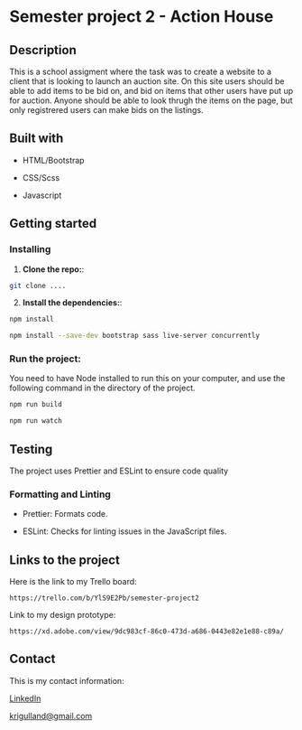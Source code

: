 # Semester project 2 - Action House

## Description

This is a school assigment where the task was to create a website to a client that is looking to launch an auction site. On this site users should be able to add items to be bid on, and bid on items that other users have put up for auction. Anyone should be able to look thrugh the items on the page, but only registrered users can make bids on the listings.

## Built with

- HTML/Bootstrap

- CSS/Scss

- Javascript

## Getting started

### Installing

1. **Clone the repo:**:

```bash
git clone ....
```

2. **Install the dependencies:**:

```bash
npm install
```

```bash
npm install --save-dev bootstrap sass live-server concurrently
```

### **Run the project:**

You need to have Node installed to run this on your computer, and use the following command in the directory of the project.

```bash
npm run build
```

```bash
npm run watch
```

## Testing

The project uses Prettier and ESLint to ensure code quality

### Formatting and Linting

- Prettier: Formats code.

- ESLint: Checks for linting issues in the JavaScript files.

## Links to the project

Here is the link to my Trello board:

```
https://trello.com/b/YlS9E2Pb/semester-project2
```

Link to my design prototype:

```
https://xd.adobe.com/view/9dc983cf-86c0-473d-a686-0443e82e1e88-c89a/
```

## Contact

This is my contact information:

[LinkedIn](https://www.linkedin.com/feed/?trk=guest_homepage-basic_nav-header-signin 'KristineAlexandersen profile')

<krigulland@gmail.com>
